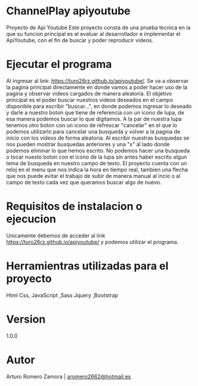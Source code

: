 # ChannelPlay apiyoutube
Proyecto de Api Youtube
Este proyecto consta de una prueba tecnica en la que su funcion principal es el evaluar al desarrollador e implementar el ApiYoutube, con el fin de buscar y poder reproducir videos.

# Ejecutar el programa
Al ingresar al link: https://turo26rz.github.io/apiyoutube/. Se va a observar la pagina principal directamente en donde vamos a poder hacer uso de la pagina y observar videos cargados de manera aleatoria. 
El objetivo principal es el poder buscar nuestros videos deseados en el campo disponible para escribir "buscar...", en donde podemos ingresar lo deseado y darle a nuestro boton que tiene de referencia con un icono de lupa, de esa manera podemos buscar lo que digitamos. A la par de nuestra lupa tenemos otro boton con un icono de refrescar "cancelar" en el que lo podemos utilizarlo para cancelar una busqueda y volver a la pagina de inicio con los videos de forma aleatoria. Al escribir nuestras busquedas se nos pueden mostrar busquedas anteriores y una "x" al lado donde podemos eliminar lo que hemos escrito. No podemos hacer una busqueda o tocar nuesto boton con el icono de la lupa sin antes haber escrito algun tema de busqueda en nuestro campo de texto.
El proyecto cuenta con un reloj en el menu que nos indica la hora en tiempo real, tambien una flecha que nos puede evitar el trabajo de subir de manera manual al incio o al campo de texto cada vez que queramos buscar algo de nuevo. 

# Requisitos de instalacion o ejecucion
Unicamente debemos de acceder al link https://turo26rz.github.io/apiyoutube/ y podemos utilizar el programa. 

# Herramientras utilizadas para el proyecto
Html
Css,
JavaScript
,Sass
Jquery
,Bootstrap

# Version 
1.0.0

# Autor
Arturo Romero Zamora |
aromero2662@hotmail.es


